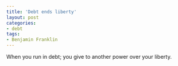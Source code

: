 ```yaml
---
title: 'Debt ends liberty'
layout: post
categories:
- debt
tags:
- Benjamin Franklin
---
```


When you run in debt; you give to another power over your liberty.